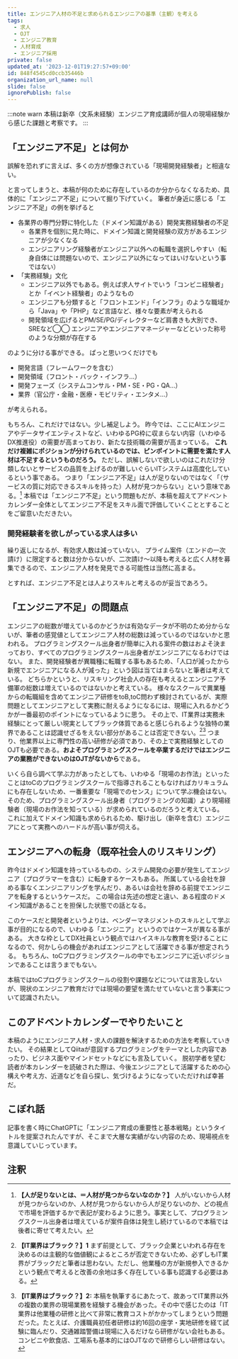 ```yaml
---
title: エンジニア人材の不足と求められるエンジニアの基準（主観）を考える
tags:
  - 求人
  - OJT
  - エンジニア教育
  - 人材育成
  - エンジニア採用
private: false
updated_at: '2023-12-01T19:27:57+09:00'
id: 848f4545cd0ccb35446b
organization_url_name: null
slide: false
ignorePublish: false
---
```

:::note warn
本稿は新卒（文系未経験）エンジニア育成講師が個人の現場経験から感じた課題と考察です。
:::

## 「エンジニア不足」とは何か
誤解を恐れずに言えば、多くの方が想像されている「現場開発経験者」と相違ない。

と言ってしまうと、本稿が何のために存在しているのか分からなくなるため、具体的に「エンジニア不足」について掘り下げていく。
筆者が身近に感じる「エンジニア不足」の例を挙げると

- 各業界の専門分野に特化した（ドメイン知識がある）開発実務経験者の不足
  - 各業界を個別に見た時に、ドメイン知識と開発経験の双方があるエンジニアが少なくなる
  - エンジニアリング経験者がエンジニア以外への転職を選択しやすい（転身自体には問題ないので、エンジニア以外になってはいけないという事ではない）
- 「実務経験」文化
  - エンジニア以外でもある。例えば求人サイトでいう「コンビニ経験者」とか「イベント経験者」のようなもの
  - エンジニアも分類すると「フロントエンド」「インフラ」のような職域から「Java」や「PHP」など言語など、様々な要素が考えられる
  - 開発領域を広げるとPM/SE/PG/ディレクターなど肩書きも大別でき、SREなど◯◯
エンジニアやエンジニアマネージャーなどといった称号のような分類が存在する

のように分ける事ができる。
ぱっと思いつくだけでも

- 開発言語（フレームワークを含む）
- 開発領域（フロント・バック・インフラ…）
- 開発フェーズ（システムコンサル・PM・SE・PG・QA…）
- 業界（官公庁・金融・医療・モビリティ・エンタメ…）

が考えられる。

もちろん、これだけではない。少し補足しよう。
昨今では、ここにAIエンジニアやデータサイエンティストなど、いわゆるPG枠に収まらない内容（いわゆるDX推進役）の需要が高まっており、新たな技術職の需要が高まっている。
**これだけ複雑にポジションが分けられているのでは、ピンポイントに需要を満たす人材は不足するというものだろう。**
ただし、誤解しないで欲しいのはこれだけ分類しないとサービスの品質を上げるのが難しいぐらいITシステムは高度化しているという事である。
つまり「エンジニア不足」は人が足りないのではなく「（サービスの質に対応できるスキルを持った）人材が見つからない」という意味である。[^1]
本稿では「エンジニア不足」という問題もだが、本稿を超えてアドベントカレンダー全体としてエンジニア不足をスキル面で評価していくこととすることをご留意いただきたい。

[^1]: **【人が足りないとは、＝人材が見つからないなのか？】** 人がいないから人材が見つからないのか、人材が見つからないから人が足りないのか、どの視点で市場を評価するかで表記が変わるように思う。事実として、プログラミングスクール出身者は増えているが案件自体は発生し続けているので本稿では後者に寄せて考えたい。

### 開発経験者を欲しがっている求人は多い
繰り返しになるが、有効求人数は減っていない。
プライム案件（エンドの一次請け）に限定すると数は分からないが、二次請け〜以降も考えると広く人材を募集できるので、エンジニア人材を発見できる可能性は当然に高まる。

とすれば、エンジニア不足とは人よりスキルと考えるのが妥当であろう。

## 「エンジニア不足」の問題点
エンジニアの総数が増えているのかどうかは有効なデータが不明のため分からないが、筆者の感覚値としてエンジニア人材の総数は減っているのではないかと思われる。
プログラミングスクール出身者が簡単に入れる案件の数はおよそ決まっており、すべてのプログラミングスクール出身者がエンジニアになるわけではない。
また、開発経験者が異職種に転職する事もあるため、「人口が減ったから新規でエンジニアになる人が減った」という図は当てはまらないと筆者は考えている。
どちらかというと、リスキリング社会人の存在も考えるとエンジニア予備軍の総数は増えているのではないかと考えている。
様々なスクールで異業種からの転職組を含めてエンジニア研修をtoB,toC問わず検討されているが、実際問題としてエンジニアとして実務に耐えるようになるには、現場に入れるかどうかが一番最初のポイントになっているように思う。
その上で、IT業界は実務未経験にとって厳しい現実としてブラック体質であると感じられるような独特の業界であることは認識せざるをえない部分があることは否定できない。[^2][^3]
つまり、他業界以上に専門性の高い研修が必須であり、その上で実務経験としてのOJTも必要である。**およそプログラミングスクールを卒業するだけではエンジニアの業務ができないのはOJTがないから**である。

[^2]: **【IT業界はブラック？】1** まず前提として、ブラック企業といわれる存在を決めるのは主観的な価値観によるところが否定できないため、必ずしもIT業界がブラックだと筆者は思わない。ただし、他業種の方が新規参入できるかという観点で考えると改善の余地は多く存在している事も認識する必要はある。
[^3]: **【IT業界はブラック？】2:** 本稿を執筆するにあたって、故あってIT業界以外の複数の業界の現場業務を経験する機会があった。その中で感じたのは「IT業界は他業種の研修と比べて非常に教育コストがかかってしまうという問題だった。たとえば、介護職員初任者研修は約16回の座学・実地研修を経て試験に臨んだり、交通雑踏警備は現場に入るだけなら研修がない会社もある。コンビニや飲食店、工場系も基本的にはOJTなので研修らしい研修はない。

いくら自ら調べて学ぶ力があったとしても、いわゆる「現場のお作法」といったことはtoCのプログラミングスクールで指導されることもなければカリキュラムにも存在しないため、一番重要な「現場でのセンス」について学ぶ機会はない。
そのため、プログラミングスクール出身者（プログラミングの知識）より現場経験者（現場のお作法を知っている）が求められているのだろうと考えている。
これに加えてドメイン知識も求められるため、駆け出し（新卒を含む）エンジニアにとって実務へのハードルが高い事が伺える。

## エンジニアへの転身（既卒社会人のリスキリング）
昨今はドメイン知識を持っているものの、システム開発の必要が発生してエンジニア（プログラマーを含む）に転身するケースもある。
所属している会社を辞める事なくエンジニアリングを学んだり、あるいは会社を辞める前提でエンジニアを転身するというケースだ。
この場合は先述の想定と違い、ある程度のドメイン知識があることを担保した状態での話となる。

このケースだと開発者というよりは、ベンダーマネジメントのスキルとして学ぶ事が目的になるので、いわゆる「エンジニア」というのではケースが異なる事がある。
大きな枠としてDX社員という観点ではハイスキルな教育を受けることになるので、何かしらの機会があればエンジニアとして活躍できる事が想定されうる。
もちろん、toCプログラミングスクールの中でもエンジニアに近いポジションであることは言うまでもない。

本稿ではtoCプログラミングスクールの役割や課題などについては言及しないが、現状のエンジニア教育だけでは現場の要望を満たせていないと言う事実について認識されたい。

## このアドベントカレンダーでやりたいこと
本稿のようにエンジニア人材・求人の課題を解決するための方法を考察していきたい。
その結果としてQiitaが意図するプログラミングをテーマとした内容であったり、ビジネス面やマインドセットなどにも言及していく。
脱初学者を望む読者が本カレンダーを読破された際は、今後エンジニアとして活躍するための心構えや考え方、近道などを自ら探し、気づけるようになっていただければ幸甚だ。

## こぼれ話
記事を書く時にChatGPTに「エンジニア育成の重要性と基本戦略」というタイトルを提案されたんですが、そこまで大層な実績がない内容のため、現場視点を意識していじっています。

## 注釈
